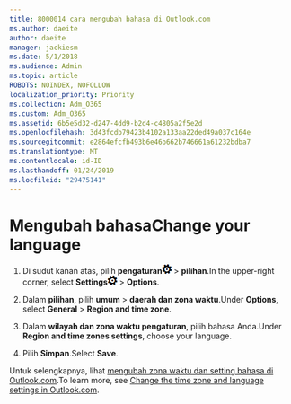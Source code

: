 ```yaml
---
title: 8000014 cara mengubah bahasa di Outlook.com
ms.author: daeite
author: daeite
manager: jackiesm
ms.date: 5/1/2018
ms.audience: Admin
ms.topic: article
ROBOTS: NOINDEX, NOFOLLOW
localization_priority: Priority
ms.collection: Adm_O365
ms.custom: Adm_O365
ms.assetid: 6b5e5d32-d247-4dd9-b2d4-c4805a2f5e2d
ms.openlocfilehash: 3d43fcdb79423b4102a133aa22ded49a037c164e
ms.sourcegitcommit: e2864efcfb493b6e46b662b746661a61232bdba7
ms.translationtype: MT
ms.contentlocale: id-ID
ms.lasthandoff: 01/24/2019
ms.locfileid: "29475141"
---
```

# <a name="change-your-language"></a><span data-ttu-id="e3b4f-102">Mengubah bahasa</span><span class="sxs-lookup"><span data-stu-id="e3b4f-102">Change your language</span></span>

1. <span data-ttu-id="e3b4f-103">Di sudut kanan atas, pilih **pengaturan**![pengaturan](media/f4b2e798-fff1-4a14-931f-5677a4543b58.png) \> **pilihan**.</span><span class="sxs-lookup"><span data-stu-id="e3b4f-103">In the upper-right corner, select **Settings**![Settings](media/f4b2e798-fff1-4a14-931f-5677a4543b58.png) \> **Options**.</span></span>
    
2. <span data-ttu-id="e3b4f-104">Dalam **pilihan**, pilih **umum** \> **daerah dan zona waktu**.</span><span class="sxs-lookup"><span data-stu-id="e3b4f-104">Under **Options**, select **General** \> **Region and time zone**.</span></span>
    
3. <span data-ttu-id="e3b4f-105">Dalam **wilayah dan zona waktu pengaturan**, pilih bahasa Anda.</span><span class="sxs-lookup"><span data-stu-id="e3b4f-105">Under **Region and time zones settings**, choose your language.</span></span>
    
4. <span data-ttu-id="e3b4f-106">Pilih **Simpan**.</span><span class="sxs-lookup"><span data-stu-id="e3b4f-106">Select **Save**.</span></span>
    
<span data-ttu-id="e3b4f-107">Untuk selengkapnya, lihat [mengubah zona waktu dan setting bahasa di Outlook.com](https://go.microsoft.com/fwlink/p/?linkid=873132).</span><span class="sxs-lookup"><span data-stu-id="e3b4f-107">To learn more, see [Change the time zone and language settings in Outlook.com](https://go.microsoft.com/fwlink/p/?linkid=873132).</span></span>
  

